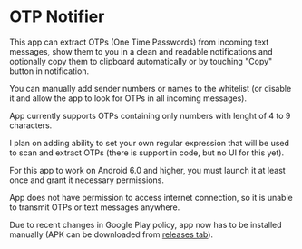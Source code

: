 # OTP Notifier

This app can extract OTPs (One Time Passwords) from incoming text messages, show them to you in a clean and readable notifications and optionally copy them to clipboard automatically or by touching "Copy" button in notification.

You can manually add sender numbers or names to the whitelist (or disable it and allow the app to look for OTPs in all incoming messages).

App currently supports OTPs containing only numbers with lenght of 4 to 9 characters. 

I plan on adding ability to set your own regular expression that will be used to scan and extract OTPs (there is support in code, but no UI for this yet).

For this app to work on Android 6.0 and higher, you must launch it at least once and grant it necessary permissions.

App does not have permission to access internet connection, so it is unable to transmit OTPs or text messages anywhere.

Due to recent changes in Google Play policy, app now has to be installed manually (APK can be downloaded from [releases tab](https://github.com/revanmj/SMSPasswordNotifier/releases)).
